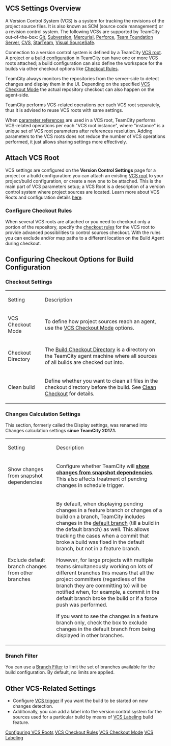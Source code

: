 [//]: # (title: Configuring VCS Settings)
[//]: # (auxiliary-id: Configuring VCS Settings)

## VCS Settings Overview 

A Version Control System (VCS) is a system for tracking the revisions of the project source files. It is also known as SCM (source code management) or a revision control system. The following VCSs are supported by TeamCity out-of-the-box: [Git](git.md), [Subversion](subversion.md), [Mercurial](mercurial.md), [Perforce](perforce.md), [Team Foundation Server](team-foundation-server.md), [CVS](cvs.md), [StarTeam](starteam.md), [Visual SourceSafe](visual-sourcesafe.md).

Connection to a version control system is defined by a TeamCity [VCS root](vcs-root.md). A project or a [build configuration](build-configuration.md) in TeamCity can have one or more VCS roots attached; a build configuration can also define the workspace for the builds via other checkout options like [Checkout Rules](vcs-checkout-rules.md).

TeamCity always monitors the repositories from the server-side to detect changes and display them in the UI. Depending on the specified [VCS Checkout Mode](vcs-checkout-mode.md) the actual repository checkout can also happen on the agent-side.

TeamCity performs VCS-related operations per each VCS root separately, thus it is advised to reuse VCS roots with same settings.

When [parameter references](configuring-build-parameters.md#Using+Build+Parameters+in+Build+Configuration+Settings) are used in a VCS root, TeamCity performs VCS-related operations per each "VCS root instance", where "instance" is a unique set of VCS root parameters after references resolution. Adding parameters to the VCS roots does not reduce the number of VCS operations performed, it just allows sharing settings more effectively.

## Attach VCS Root

VCS settings are configured on the __Version Control Settings__ page for a project or a build configuration: you can attach an existing [VCS root](configuring-vcs-roots.md) to your project/build configuration, or create a new one to be attached. This is the main part of VCS parameters setup; a VCS Root is a description of a version control system where project sources are located. Learn more about VCS Roots and configuration details [here](configuring-vcs-roots.md).

### Configure Checkout Rules

When several VCS roots are attached or you need to checkout only a portion of the repository, specify the [checkout rules](vcs-checkout-rules.md) for the VCS root to provide advanced possibilities to control sources checkout. With the rules you can exclude and/or map paths to a different location on the Build Agent during checkout.

## Configuring Checkout Options for Build Configuration

### Checkout Settings

<table><tr>

<td>

Setting

</td>

<td>

Description

</td></tr><tr>

<td>

VCS Сheckout Mode

</td>

<td>

To define how project sources reach an agent, use the [VCS Checkout Mode](vcs-checkout-mode.md) options.

</td></tr><tr>

<td>

Сheckout Directory

</td>

<td>

The [Build Checkout Directory](build-checkout-directory.md) is a directory on the TeamCity agent machine where all sources of all builds are checked out into.

</td></tr><tr>

<td>

Clean build


</td>

<td>

Define whether you want to clean all files in the checkout directory before the build. See [Clean Checkout](clean-checkout.md) for details.

</td></tr></table>

### Changes Calculation Settings

This section, formerly called the Display settings, was renamed into Changes calculation settings __since TeamCity 2017.1.__

 

<table><tr>

<td>

Setting

</td>

<td>

Description

</td></tr><tr>

<td>

Show changes from snapshot dependencies

</td>

<td>

Configure whether TeamCity will __[show changes from snapshot dependencies](build-dependencies-setup.md#show-changes-from-dependencies)__. This also affects treatment of pending changes in schedule trigger.

</td></tr><tr>

<td>

Exclude default branch changes from other branches

</td>

<td>

<anchor name="excludeDefaultBranch"/>

By default, when displaying pending changes in a feature branch or changes of a build on a branch, TeamCity includes changes in the [default branch](working-with-feature-branches.md#Default+branch) (till a build in the default branch) as well. This allows tracking the cases when a commit that broke a build was fixed in the default branch, but not in a feature branch.

However, for large projects with multiple teams simultaneously working on lots of different branches this means that all the project committers (regardless of the branch they are committing to) will be notified when, for example, a commit in the default branch broke the build or if a force push was performed.

If you want to see the changes in a feature branch only, check the box to exclude changes in the default branch from being displayed in other branches.

</td></tr></table>

### Branch Filter

You can use a [Branch Filter](branch-filter.md) to limit the set of branches available for the build configuration. By default, no limits are applied.


## Other VCS-Related Settings
* Configure [VCS trigger](configuring-vcs-triggers.md) if you want the build to be started on new changes detection.
* Additionally, you can add a label into the version control system for the sources used for a particular build by means of [VCS Labeling](vcs-labeling.md) build feature.


<seealso>
        <category ref="admin-guide">
            <a href="configuring-vcs-roots.md">Configuring VCS Roots</a>
            <a href="vcs-checkout-rules.md">VCS Checkout Rules</a>
            <a href="vcs-checkout-mode.md">VCS Checkout Mode</a>
            <a href="vcs-labeling.md">VCS Labeling</a>
        </category>
</seealso>